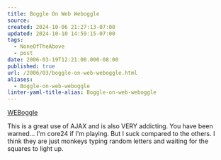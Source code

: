 ```yaml
---
title: Boggle On Web Weboggle
source: 
created: 2024-10-06 21:27:13-07:00
updated: 2024-10-10 14:59:15-07:00
tags:
  - NoneOfTheAbove
  - post
date: 2006-03-19T12:21:00.000-08:00
published: true
url: /2006/03/boggle-on-web-weboggle.html
aliases:
  - Boggle-on-web-weboggle
linter-yaml-title-alias: Boggle-on-web-weboggle
---
```



[WEBoggle](http://weboggle.shackworks.com/ "WEBoggle")  
  
This is a great use of AJAX and is also VERY addicting. You have been warned... I'm core24 if I'm playing. But I suck compared to the others. I think they are just monkeys typing random letters and waiting for the squares to light up.